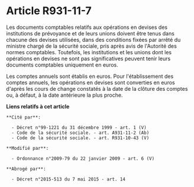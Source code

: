 # Article R931-11-7

Les documents comptables relatifs aux opérations en devises des institutions de prévoyance et de leurs unions doivent être
tenus dans chacune des devises utilisées, dans des conditions fixées par arrêté du ministre chargé de la sécurité sociale,
pris après avis de l'Autorité des normes comptables. Toutefois, les institutions et les unions dont les opérations en devises
ne sont pas significatives peuvent tenir leurs documents comptables uniquement en euros. 

Les comptes annuels sont établis en euros. Pour l'établissement des comptes annuels, les opérations en devises sont
converties en euros d'après les cours de change constatés à la date de la clôture des comptes ou, à défaut, à la date
antérieure la plus proche.

**Liens relatifs à cet article**

	**Cité par**:

	  - Décret n°99-1221 du 31 décembre 1999 - art. 1 (V)
	  - Code de la sécurité sociale. - art. A931-11-2 (Ab)
	  - Code de la sécurité sociale. - art. R931-10-43 (V)

	**Modifié par**:

	  - Ordonnance n°2009-79 du 22 janvier 2009 - art. 6 (V)

	**Abrogé par**:

	  - Décret n°2015-513 du 7 mai 2015 - art. 14
